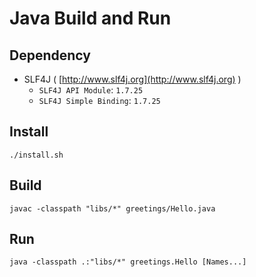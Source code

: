 # Java Build and Run

## Dependency

- SLF4J ( [http://www.slf4j.org](http://www.slf4j.org) )
	- `SLF4J API Module`: `1.7.25`
	- `SLF4J Simple Binding`: `1.7.25`

## Install

```./install.sh```

## Build

```javac -classpath "libs/*" greetings/Hello.java```

## Run

```java -classpath .:"libs/*" greetings.Hello [Names...]```
